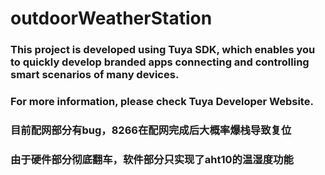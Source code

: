 # outdoorWeatherStation
### This project is developed using Tuya SDK, which enables you to quickly develop branded apps connecting and controlling smart scenarios of many devices.
### For more information, please check Tuya Developer Website.	

### 目前配网部分有bug，8266在配网完成后大概率爆栈导致复位

### 由于硬件部分彻底翻车，软件部分只实现了aht10的温湿度功能


